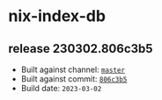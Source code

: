 # nix-index-db
## release 230302.806c3b5
- Built against channel: [`master`](https://github.com/nixos/nixpkgs/tree/master)
- Built against commit: [`806c3b5`](https://github.com/NixOS/nixpkgs/commit/806c3b5d98b167fa3b9a350a2f6a975510cd9b5e)
- Build date: `2023-03-02`
